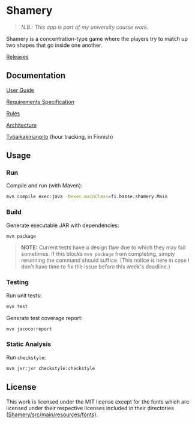 # Shamery

> *N.B.: This app is part of my university course work.*

Shamery is a concentration-type game where the players try to match up two shapes that go inside one another.

[Releases](https://github.com/joonashak/ot-harjoitustyo/releases)

## Documentation

[User Guide](docs/user_guide.md)

[Requirements Specification](docs/requirements.md)

[Rules](docs/rules.md)

[Architecture](docs/architecture.md)

[Työaikakirjanpito](docs/tuntikirjanpito.md) (hour tracking, in Finnish)

## Usage

### Run

Compile and run (with Maven):

```bash
mvn compile exec:java -Dexec.mainClass=fi.basse.shamery.Main
```

### Build

Generate executable JAR with dependencies:

```bash
mvn package
```

> **NOTE:** Current tests have a design flaw due to which they may fail sometimes. If this blocks `mvn package` from completing, simply rerunning the command should suffice. (This notice is here in case I don't have time to fix the issue before this week's deadline.)

### Testing

Run unit tests:

```bash
mvn test
```

Generate test coverage report:

```bash
mvn jacoco:report
```

### Static Analysis

Run `checkstyle`:

```bash
mvn jxr:jxr checkstyle:checkstyle
```

## License

This work is licensed under the MIT license except for the fonts which are licensed under their respective licenses included in their directories ([Shamery/src/main/resources/fonts](Shamery/src/main/resources/fonts)).
